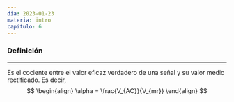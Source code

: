 ```yaml
---
dia: 2023-01-23
materia: intro
capitulo: 6
---
```

### Definición
---
Es el cociente entre el valor eficaz verdadero de una señal y su valor medio rectificado.
Es decir,
$$
\begin{align}
\alpha = \frac{V_{AC}}{V_{mr}}
\end{align}
$$
